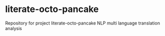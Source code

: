 # literate-octo-pancake
Repository for project literate-octo-pancake NLP multi language translation analysis
